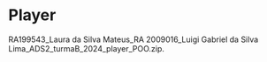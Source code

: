 # Player
 RA199543_Laura da Silva Mateus_RA 2009016_Luigi Gabriel da Silva Lima_ADS2_turmaB_2024_player_POO.zip.
